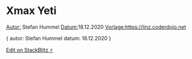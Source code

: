 # Xmax Yeti

<Autor:> Stefan Hummel
<Datum:>18.12.2020
<Vorlage:>https://linz.coderdojo.net


{
  autor: Stefan Hummel
  datum: 18.12.2020
}

[Edit on StackBlitz ⚡️](https://stackblitz.com/edit/p5-xmas-yeti-2020-12-18)